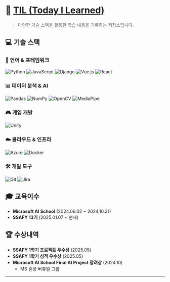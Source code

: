 # 📘 [TIL (Today I Learned)](https://github.com/MYSBS/TIL)

> 다양한 기술 스택을 활용한 학습 내용을 기록하는 저장소입니다.

## 💻 기술 스택

### 🔧 언어 & 프레임워크
![Python](https://img.shields.io/badge/Python-3.12-yellow?style=for-the-badge&logo=python)
![JavaScript](https://img.shields.io/badge/JavaScript-ES6+-F7DF1E?style=for-the-badge&logo=javascript)
![Django](https://img.shields.io/badge/Django-Web%20Framework-092E20?style=for-the-badge&logo=django)
![Vue.js](https://img.shields.io/badge/Vue.js-3.0-4FC08D?style=for-the-badge&logo=vue.js)
![React](https://img.shields.io/badge/React-18.0-61DAFB?style=for-the-badge&logo=react)

### 📊 데이터 분석 & AI
![Pandas](https://img.shields.io/badge/Pandas-2.0.0-blue?style=for-the-badge&logo=pandas)
![NumPy](https://img.shields.io/badge/NumPy-1.24.0-orange?style=for-the-badge&logo=numpy)
![OpenCV](https://img.shields.io/badge/OpenCV-4.7.0-green?style=for-the-badge&logo=opencv)
![MediaPipe](https://img.shields.io/badge/MediaPipe-0.9.0-red?style=for-the-badge&logo=google)

### 🎮 게임 개발
![Unity](https://img.shields.io/badge/Unity-2022.3.0-black?style=for-the-badge&logo=unity)

### ☁️ 클라우드 & 인프라
![Azure](https://img.shields.io/badge/Azure-Cloud%20Platform-blue?style=for-the-badge&logo=microsoft-azure)
![Docker](https://img.shields.io/badge/Docker-Container-2496ED?style=for-the-badge&logo=docker)

### 🛠️ 개발 도구
![Git](https://img.shields.io/badge/Git-Version%20Control-F05032?style=for-the-badge&logo=git)
![Jira](https://img.shields.io/badge/Jira-Project%20Management-0052CC?style=for-the-badge&logo=jira)

## 🎓 교육이수

- **Microsoft AI School** (2024.06.02 ~ 2024.10.31)
- **SSAFY 13기** (2025.01.07 ~ 현재)

## 🏆 수상내역

- **SSAFY 1학기 프로젝트 우수상** (2025.05)
- **SSAFY 1학기 성적 우수상** (2025.05)
- **Microsoft AI School Final AI Project 장려상** (2024.10)
  - MS 혼성 버츄얼 그룹

---

<!--
**MYSBS/MYSBS** is a ✨ *special* ✨ repository because its `README.md` (this file) appears on your GitHub profile.

Here are some ideas to get you started:
- 🔭 I'm currently working on ...
- 🌱 I'm currently learning ...
- 👯 I'm looking to collaborate on ...
- 🤔 I'm looking for help with ...
- 💬 Ask me about ...
- 📫 How to reach me: ...
- 😄 Pronouns: ...
- ⚡ Fun fact: ...
-->
